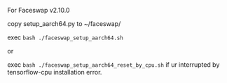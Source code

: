 For Faceswap v2.10.0 

copy setup_aarch64.py to ~/faceswap/ 

exec  ```bash ./faceswap_setup_aarch64.sh```

or

exec  ```bash ./faceswap_setup_aarch64_reset_by_cpu.sh``` if ur interrupted by tensorflow-cpu installation error.